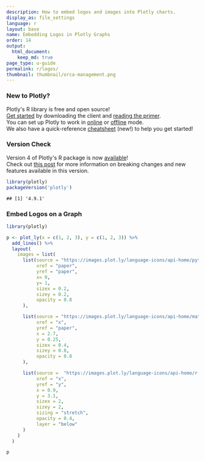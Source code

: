 ```yaml
---
description: How to embed logos and images into Plotly charts.
display_as: file_settings
language: r
layout: base
name: Embedding Logos in Plotly Graphs
order: 14
output:
  html_document:
    keep_md: true
page_type: u-guide
permalink: r/logos/
thumbnail: thumbnail/orca-management.png
---
```



### New to Plotly?

Plotly's R library is free and open source!<br>
[Get started](https://plot.ly/r/getting-started/) by downloading the client and [reading the primer](https://plot.ly/r/getting-started/).<br>
You can set up Plotly to work in [online](https://plot.ly/r/getting-started/#hosting-graphs-in-your-online-plotly-account) or [offline](https://plot.ly/r/offline/) mode.<br>
We also have a quick-reference [cheatsheet](https://images.plot.ly/plotly-documentation/images/r_cheat_sheet.pdf) (new!) to help you get started!

### Version Check

Version 4 of Plotly's R package is now [available](https://plot.ly/r/getting-started/#installation)!<br>
Check out [this post](http://moderndata.plot.ly/upgrading-to-plotly-4-0-and-above/) for more information on breaking changes and new features available in this version.

```r
library(plotly)
packageVersion('plotly')
```

```
## [1] '4.9.1'
```
### Embed Logos on a Graph


```r
library(plotly)

p <- plot_ly(x = c(1, 2, 3), y = c(1, 2, 3)) %>%
  add_lines() %>%
  layout(
    images = list(
      list(source = "https://images.plot.ly/language-icons/api-home/python-logo.png",
           xref = "paper",
           yref = "paper",
           x= 0,
           y= 1,
           sizex = 0.2,
           sizey = 0.2,
           opacity = 0.8
      ),

      list(source = "https://images.plot.ly/language-icons/api-home/matlab-logo.png",
           xref = "x",
           yref = "paper",
           x = 2.7,
           y = 0.25,
           sizex = 0.4,
           sizey = 0.8,
           opacity = 0.8
      ),

      list(source =  "https://images.plot.ly/language-icons/api-home/r-logo.png",
           xref = "x",
           yref = "y",
           x = 0.9,
           y = 3.1,
           sizex = 2,
           sizey = 2,
           sizing = "stretch",
           opacity = 0.4,
           layer = "below"
      )
    )
  )

p
```

<div id="htmlwidget-b37e9fe0b705396acf0a" style="width:672px;height:480px;" class="plotly html-widget"></div>
<script type="application/json" data-for="htmlwidget-b37e9fe0b705396acf0a">{"x":{"visdat":{"21056cd3edc7":["function () ","plotlyVisDat"]},"cur_data":"21056cd3edc7","attrs":{"21056cd3edc7":{"x":[1,2,3],"y":[1,2,3],"alpha_stroke":1,"sizes":[10,100],"spans":[1,20],"type":"scatter","mode":"lines","inherit":true}},"layout":{"margin":{"b":40,"l":60,"t":25,"r":10},"images":[{"source":"https://images.plot.ly/language-icons/api-home/python-logo.png","xref":"paper","yref":"paper","x":0,"y":1,"sizex":0.2,"sizey":0.2,"opacity":0.8},{"source":"https://images.plot.ly/language-icons/api-home/matlab-logo.png","xref":"x","yref":"paper","x":2.7,"y":0.25,"sizex":0.4,"sizey":0.8,"opacity":0.8},{"source":"https://images.plot.ly/language-icons/api-home/r-logo.png","xref":"x","yref":"y","x":0.9,"y":3.1,"sizex":2,"sizey":2,"sizing":"stretch","opacity":0.4,"layer":"below"}],"xaxis":{"domain":[0,1],"automargin":true,"title":[]},"yaxis":{"domain":[0,1],"automargin":true,"title":[]},"hovermode":"closest","showlegend":false},"source":"A","config":{"showSendToCloud":false},"data":[{"x":[1,2,3],"y":[1,2,3],"type":"scatter","mode":"lines","marker":{"color":"rgba(31,119,180,1)","line":{"color":"rgba(31,119,180,1)"}},"error_y":{"color":"rgba(31,119,180,1)"},"error_x":{"color":"rgba(31,119,180,1)"},"line":{"color":"rgba(31,119,180,1)"},"xaxis":"x","yaxis":"y","frame":null}],"highlight":{"on":"plotly_click","persistent":false,"dynamic":false,"selectize":false,"opacityDim":0.2,"selected":{"opacity":1},"debounce":0},"shinyEvents":["plotly_hover","plotly_click","plotly_selected","plotly_relayout","plotly_brushed","plotly_brushing","plotly_clickannotation","plotly_doubleclick","plotly_deselect","plotly_afterplot","plotly_sunburstclick"],"base_url":"https://plot.ly"},"evals":[],"jsHooks":[]}</script>
